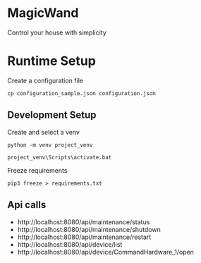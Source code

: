 # MagicWand
Control your house with simplicity


# Runtime Setup
Create a configuration file
```
cp configuration_sample.json configuration.json
```


## Development Setup
Create and select a venv
```
python -m venv project_venv

project_venv\Scripts\activate.bat
```

Freeze requirements
```
pip3 freeze > requirements.txt
```

## Api calls
- http://localhost:8080/api/maintenance/status
- http://localhost:8080/api/maintenance/shutdown
- http://localhost:8080/api/maintenance/restart
- http://localhost:8080/api/device/list
- http://localhost:8080/api/device/CommandHardware_1/open
